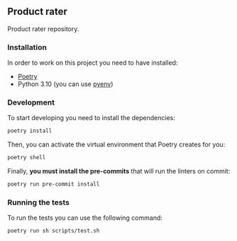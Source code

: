 Product rater
-------------

Product rater repository.

### Installation
In order to work on this project you need to have installed:

* [Poetry](https://python-poetry.org/docs/#installation)
* Python 3.10 (you can use [pyenv](https://github.com/pyenv/pyenv#automatic-installer))

### Development
To start developing you need to install the dependencies:

```bash
poetry install
```

Then, you can activate the virtual environment that Poetry creates for you:

```bash
poetry shell
```

Finally, **you must install the pre-commits** that will run the linters on commit:

```bash
poetry run pre-commit install
```

### Running the tests
To run the tests you can use the following command:

```bash
poetry run sh scripts/test.sh
```
